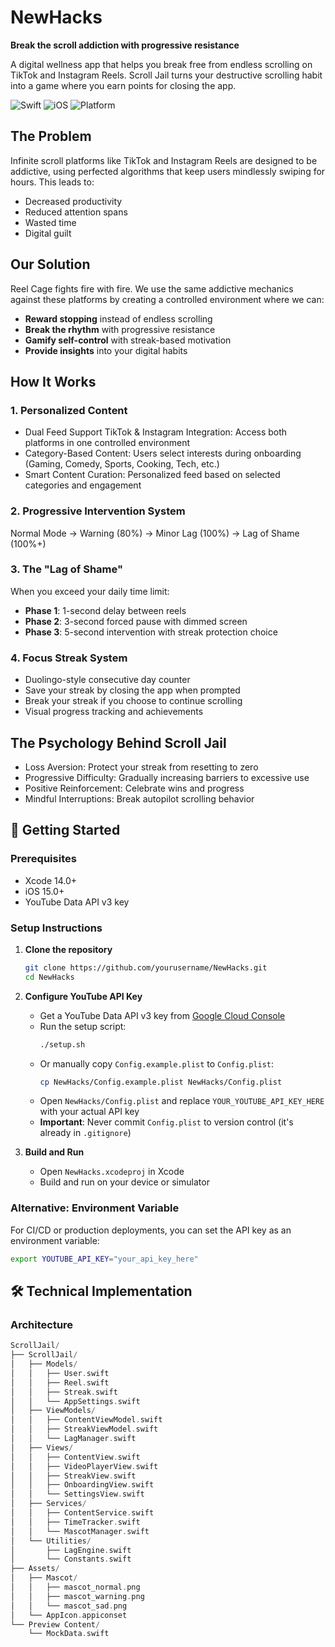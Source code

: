 # NewHacks

**Break the scroll addiction with progressive resistance**

A digital wellness app that helps you break free from endless scrolling on TikTok and Instagram Reels. Scroll Jail turns your destructive scrolling habit into a game where you earn points for closing the app.

![Swift](https://img.shields.io/badge/Swift-5.0-orange.svg)
![iOS](https://img.shields.io/badge/iOS-15.0+-blue.svg)
![Platform](https://img.shields.io/badge/Platform-iOS-lightgrey.svg)

## The Problem

Infinite scroll platforms like TikTok and Instagram Reels are designed to be addictive, using perfected algorithms that keep users mindlessly swiping for hours. This leads to:

- Decreased productivity
- Reduced attention spans
- Wasted time
- Digital guilt

## Our Solution

Reel Cage fights fire with fire. We use the same addictive mechanics against these platforms by creating a controlled environment where we can:

- **Reward stopping** instead of endless scrolling
- **Break the rhythm** with progressive resistance
- **Gamify self-control** with streak-based motivation
- **Provide insights** into your digital habits

## How It Works

### 1. Personalized Content

- Dual Feed Support TikTok & Instagram Integration: Access both platforms in one controlled environment
- Category-Based Content: Users select interests during onboarding (Gaming, Comedy, Sports, Cooking, Tech, etc.)
- Smart Content Curation: Personalized feed based on selected categories and engagement

### 2. Progressive Intervention System

Normal Mode → Warning (80%) → Minor Lag (100%) → Lag of Shame (100%+)

### 3. The "Lag of Shame"

When you exceed your daily time limit:

- **Phase 1**: 1-second delay between reels
- **Phase 2**: 3-second forced pause with dimmed screen
- **Phase 3**: 5-second intervention with streak protection choice

### 4. Focus Streak System

- Duolingo-style consecutive day counter
- Save your streak by closing the app when prompted
- Break your streak if you choose to continue scrolling
- Visual progress tracking and achievements

## The Psychology Behind Scroll Jail

- Loss Aversion: Protect your streak from resetting to zero
- Progressive Difficulty: Gradually increasing barriers to excessive use
- Positive Reinforcement: Celebrate wins and progress
- Mindful Interruptions: Break autopilot scrolling behavior

## 🚀 Getting Started

### Prerequisites

- Xcode 14.0+
- iOS 15.0+
- YouTube Data API v3 key

### Setup Instructions

1. **Clone the repository**

   ```bash
   git clone https://github.com/yourusername/NewHacks.git
   cd NewHacks
   ```

2. **Configure YouTube API Key**

   - Get a YouTube Data API v3 key from [Google Cloud Console](https://console.cloud.google.com/)
   - Run the setup script:
     ```bash
     ./setup.sh
     ```
   - Or manually copy `Config.example.plist` to `Config.plist`:
     ```bash
     cp NewHacks/Config.example.plist NewHacks/Config.plist
     ```
   - Open `NewHacks/Config.plist` and replace `YOUR_YOUTUBE_API_KEY_HERE` with your actual API key
   - **Important**: Never commit `Config.plist` to version control (it's already in `.gitignore`)

3. **Build and Run**
   - Open `NewHacks.xcodeproj` in Xcode
   - Build and run on your device or simulator

### Alternative: Environment Variable

For CI/CD or production deployments, you can set the API key as an environment variable:

```bash
export YOUTUBE_API_KEY="your_api_key_here"
```

## 🛠️ Technical Implementation

### Architecture

```swift
ScrollJail/
├── ScrollJail/
│   ├── Models/
│   │   ├── User.swift
│   │   ├── Reel.swift
│   │   ├── Streak.swift
│   │   └── AppSettings.swift
│   ├── ViewModels/
│   │   ├── ContentViewModel.swift
│   │   ├── StreakViewModel.swift
│   │   └── LagManager.swift
│   ├── Views/
│   │   ├── ContentView.swift
│   │   ├── VideoPlayerView.swift
│   │   ├── StreakView.swift
│   │   ├── OnboardingView.swift
│   │   └── SettingsView.swift
│   ├── Services/
│   │   ├── ContentService.swift
│   │   ├── TimeTracker.swift
│   │   └── MascotManager.swift
│   └── Utilities/
│       ├── LagEngine.swift
│       └── Constants.swift
├── Assets/
│   ├── Mascot/
│   │   ├── mascot_normal.png
│   │   ├── mascot_warning.png
│   │   └── mascot_sad.png
│   └── AppIcon.appiconset
└── Preview Content/
    └── MockData.swift
```
